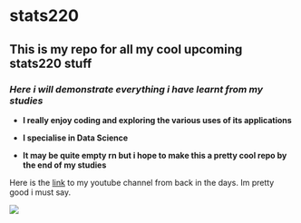 # stats220
## This is my repo for all my cool upcoming stats220 stuff
### *Here i will demonstrate everything i have learnt from my studies*

<!--- unordered lists --->

* **I really enjoy coding and exploring the various uses of its applications**
- **I specialise in Data Science**
* **It may be quite empty rn but i hope to make this a pretty cool repo by the end of my studies**

Here is the [link](https://www.youtube.com/@enteiyt9602) to my youtube channel from back in the days. Im pretty good i must say.


![](https://media0.giphy.com/avatars/foxadhd/FIpJVXV5aO80.gif)

